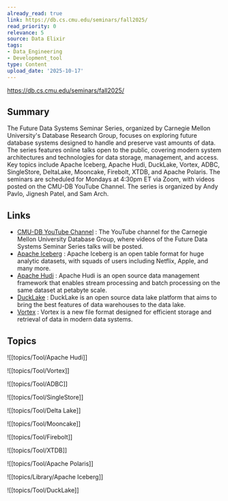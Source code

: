```yaml
---
already_read: true
link: https://db.cs.cmu.edu/seminars/fall2025/
read_priority: 0
relevance: 5
source: Data Elixir
tags:
- Data_Engineering
- Development_tool
type: Content
upload_date: '2025-10-17'
---
```


https://db.cs.cmu.edu/seminars/fall2025/
## Summary

The Future Data Systems Seminar Series, organized by Carnegie Mellon University's Database Research Group, focuses on exploring future database systems designed to handle and preserve vast amounts of data. The series features online talks open to the public, covering modern system architectures and technologies for data storage, management, and access. Key topics include Apache Iceberg, Apache Hudi, DuckLake, Vortex, ADBC, SingleStore, DeltaLake, Mooncake, Firebolt, XTDB, and Apache Polaris. The seminars are scheduled for Mondays at 4:30pm ET via Zoom, with videos posted on the CMU-DB YouTube Channel. The series is organized by Andy Pavlo, Jignesh Patel, and Sam Arch.
## Links

- [CMU-DB YouTube Channel](https://www.youtube.com/c/CMUDatabaseGroup) : The YouTube channel for the Carnegie Mellon University Database Group, where videos of the Future Data Systems Seminar Series talks will be posted.
- [Apache Iceberg](https://iceberg.apache.org/) : Apache Iceberg is an open table format for huge analytic datasets, with squads of users including Netflix, Apple, and many more.
- [Apache Hudi](https://hudi.apache.org/) : Apache Hudi is an open source data management framework that enables stream processing and batch processing on the same dataset at petabyte scale.
- [DuckLake](https://motherduck.com/) : DuckLake is an open source data lake platform that aims to bring the best features of data warehouses to the data lake.
- [Vortex](https://vortex.dev/) : Vortex is a new file format designed for efficient storage and retrieval of data in modern data systems.

## Topics

![[topics/Tool/Apache Hudi]]

![[topics/Tool/Vortex]]

![[topics/Tool/ADBC]]

![[topics/Tool/SingleStore]]

![[topics/Tool/Delta Lake]]

![[topics/Tool/Mooncake]]

![[topics/Tool/Firebolt]]

![[topics/Tool/XTDB]]

![[topics/Tool/Apache Polaris]]

![[topics/Library/Apache Iceberg]]

![[topics/Tool/DuckLake]]